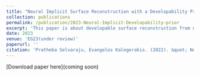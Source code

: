 ```yaml
---
title: "Neural Implicit Surface Reconstruction with a Developability Prior"
collection: publications
permalink: /publication/2023-Neural-Implicit-Developability-prior
excerpt: 'This paper is about developable surface reconstruction from noisy input point cloud.'
date: 2023
venue: 'EG23(under review)'
paperurl: ''
citation: 'Pratheba Selvaraju, Evangelos Kalogerakis. (2022). &quot; Neural Implicit Surface Reconstruction with a Developability Prior.&quot; <i>EG-23(under review)</i>. 1(2).'
---
```


[Download paper here](coming soon)

